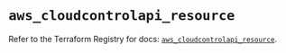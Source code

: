 # `aws_cloudcontrolapi_resource`

Refer to the Terraform Registry for docs: [`aws_cloudcontrolapi_resource`](https://registry.terraform.io/providers/hashicorp/aws/5.91.0/docs/resources/cloudcontrolapi_resource).
